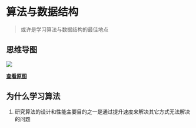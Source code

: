 # 算法与数据结构

>或许是学习算法与数据结构的最佳地点

## 思维导图
![](https://i.loli.net/2019/02/06/5c5afe2ad406c.png)

[**查看原图**](http://naotu.baidu.com/file/5ff7208846e7fee9b27ba618e804b9e4?token=860ade158b7e0393)

## 为什么学习算法
1. 研究算法的设计和性能主要目的之一是通过提升速度来解决其它方式无法解决的问题